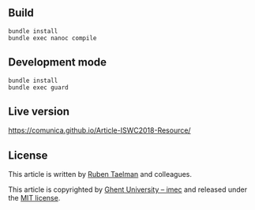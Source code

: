 ## Build
```
bundle install
bundle exec nanoc compile
```

## Development mode
```
bundle install
bundle exec guard
```

## Live version
https://comunica.github.io/Article-ISWC2018-Resource/

## License
This article is written by [Ruben Taelman](http://rubensworks.net/) and colleagues.

This article is copyrighted by [Ghent University – imec](http://idlab.ugent.be/)
and released under the [MIT license](http://opensource.org/licenses/MIT).
